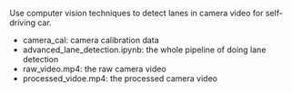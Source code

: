 Use computer vision techniques to detect lanes in camera video for self-driving car.
- camera_cal: camera calibration data
- advanced_lane_detection.ipynb: the whole pipeline of doing lane detection
- raw_video.mp4: the raw camera video
- processed_vidoe.mp4: the processed camera video
